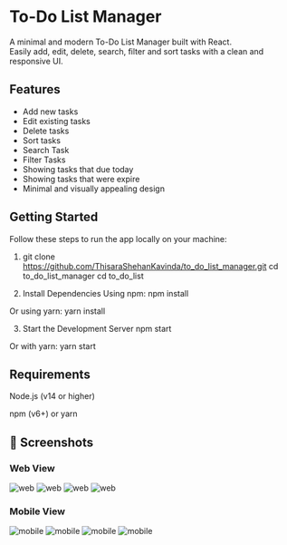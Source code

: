 # To-Do List Manager

A minimal and modern To-Do List Manager built with React.  
Easily add, edit, delete, search, filter and sort tasks with a clean and responsive UI.

## Features

- Add new tasks
- Edit existing tasks
- Delete tasks
- Sort tasks
- Search Task
- Filter Tasks
- Showing tasks that due today
- Showing tasks that were expire
- Minimal and visually appealing design

## Getting Started

Follow these steps to run the app locally on your machine:

1. git clone https://github.com/ThisaraShehanKavinda/to_do_list_manager.git
cd to_do_list_manager
cd to_do_list

2. Install Dependencies
Using npm:
npm install

Or using yarn:
yarn install

3. Start the Development Server
npm start

Or with yarn:
yarn start

## Requirements
Node.js (v14 or higher)

npm (v6+) or yarn

## 📸 Screenshots

### Web View
![web](Screenshots/ss-web-1.png)
![web](Screenshots/ss-web-2.png)
![web](Screenshots/ss-web-3.png)
![web](Screenshots/ss-web-4.png)

### Mobile View
![mobile](Screenshots/ss-mobile-1.png)
![mobile](Screenshots/ss-mobile-2.png)
![mobile](Screenshots/ss-mobile-3.png)
![mobile](Screenshots/ss-mobile-4.png)
